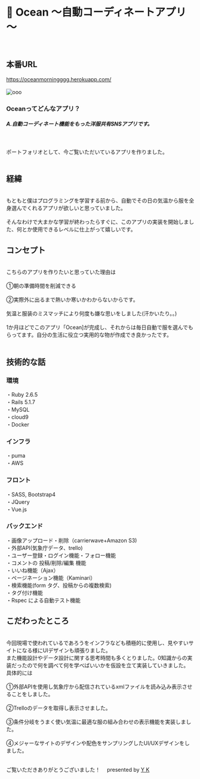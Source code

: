 # 👕 Ocean ～自動コーディネートアプリ～
<br>

## 本番URL

<a href="https://oceanmorningggg.herokuapp.com/" rel="nofollow">https://oceanmorningggg.herokuapp.com/</a>
<br><br>
![ooo](https://user-images.githubusercontent.com/58989336/75613357-f9488b80-5b6f-11ea-99b8-0550a1c7088d.png)

 <h3>Оceanってどんなアプリ？</h3>
  <h5>A.自動コーディネート機能をもった洋服共有SNSアプリです。</h5><br>
  <p>
    ポートフォリオとして、今ご覧いただいているアプリを作りました。
    <br>
    <br>
    
## 経緯
<br>
もともと僕はプログラミングを学習する前から、自動でその日の気温から服を全身選んでくれるアプリが欲しいと思っていました。
<br><br>
そんなわけで大まかな学習が終わったらすぐに、このアプリの実装を開始しました、何とか使用できるレベルに仕上がって嬉しいです。
<br>

## コンセプト

<br>
こちらのアプリを作りたいと思っていた理由は
<br><br>
①朝の準備時間を削減できる<br><br>
②実際外に出るまで熱いか寒いかわからないからです。<br>
<br>気温と服装のミスマッチにより何度も嫌な思いをしました(汗かいたり。。)
<br><br>
1か月ほどでこのアプリ「Ocean]が完成し、それからは毎日自動で服を選んでもらってます。自分の生活に役立つ実用的な物が作成でき良かったです。
<br>
<br>

## 技術的な話

### 環境
・Ruby 2.6.5<br>
・Rails 5.1.7<br>
・MySQL <br>
・cloud9<br>
・Docker<br>
### インフラ
・puma<br>
・AWS <br>
### フロント
・SASS, Bootstrap4<br>
・JQuery<br>
・Vue.js<br>
### バックエンド
・画像アップロード・削除（carrierwave+Amazon S3)<br>
・外部API(気象庁データ、trello)<br>
・ユーザー登録・ログイン機能・フォロー機能<br>
・コメントの 投稿/削除/編集 機能<br>
・いいね機能（Ajax）<br>
・ページネーション機能（Kaminari）<br>
・検索機能(form タグ、投稿からの複数検索)<br>
・タグ付け機能<br>
・Rspec による自動テスト機能<br>



## こだわったところ
<br>
今回現場で使われているであろうをインフラなども積極的に使用し、見やすいサイトになる様にUIデザインも頑張りました。
<br>
また機能設計やデータ設計に関する思考時間も多くとりました。0知識からの実装だったので何を調べて何を学べばいいかを仮設を立て実装していきました。
<br>
具体的には
<br><br>
①外部APIを使用し気象庁から配信されているxmlファイルを読み込み表示させることをしました。
<br><br>
②Trelloのデータを取得し表示させました。
<br><br>
③条件分岐をうまく使い気温に最適な服の組み合わせの表示機能を実装しました。
<br><br>
④メジャーなサイトのデザインや配色をサンプリングしたUI/UXデザインをしました。
<br>
<br>

ご覧いただきありがとうございました！　 presented by <a href="https://my-profile-yk.firebaseapp.com/" target="_blank">Y K</a>
</div>
